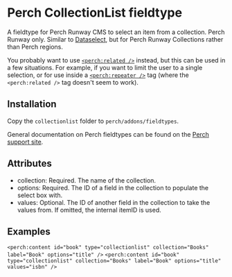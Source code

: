 # Perch CollectionList fieldtype

A fieldtype for Perch Runway CMS to select an item from a collection. Perch Runway only. Similar to [Dataselect](https://docs.grabaperch.com/templates/field-types/dataselect/), but for Perch Runway Collections rather than Perch regions.

You probably want to use [`<perch:related />`](https://docs.grabaperch.com/runway/relationships/) instead, but this can be used in a few situations. For example, if you want to limit the user to a single selection, or for use inside a [`<perch:repeater />`](https://docs.grabaperch.com/templates/repeaters/) tag (where the `<perch:related />` tag doesn't seem to work).

## Installation

Copy the `collectionlist` folder to `perch/addons/fieldtypes`.

General documentation on Perch fieldtypes can be found on the [Perch support site](https://docs.grabaperch.com/templates/field-types/).

## Attributes
- collection: Required. The name of the collection.
- options: Required. The ID of a field in the collection to populate the select box with.
- values: Optional. The ID of another field in the collection to take the values from. If omitted, the internal itemID is used.

## Examples
`<perch:content id="book" type="collectionlist" collection="Books" label="Book" options="title" />`
`<perch:content id="book" type="collectionlist" collection="Books" label="Book" options="title" values="isbn" />`
